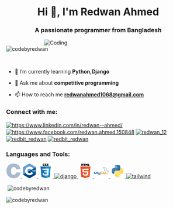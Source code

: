 <h1 align="center">Hi 👋, I'm Redwan Ahmed</h1>
<h3 align="center">A passionate programmer from Bangladesh</h3>
<img align="right" alt="Coding" width="400" src="https://media1.tenor.com/m/IieZUsqoYCwAAAAd/developer.gif">

<p align="left"> <img src="https://komarev.com/ghpvc/?username=codebyredwan&label=Profile%20views&color=0e75b6&style=flat" alt="codebyredwan" /> </p>

<p align="left"> <a href="https://twitter.com/" target="blank"><img src="https://img.shields.io/twitter/follow/?logo=twitter&style=for-the-badge" alt="" /></a> </p>

- 🌱 I’m currently learning **Python,Django**

- 💬 Ask me about **competitive programming**

- 📫 How to reach me **redwanahmed1068@gmail.com**

<h3 align="left">Connect with me:</h3>
<p align="left">
<a href="https://linkedin.com/in/https://www.linkedin.com/in/redwan--ahmed/" target="blank"><img align="center" src="https://raw.githubusercontent.com/rahuldkjain/github-profile-readme-generator/master/src/images/icons/Social/linked-in-alt.svg" alt="https://www.linkedin.com/in/redwan--ahmed/" height="30" width="40" /></a>
<a href="https://fb.com/https://www.facebook.com/redwan.ahmed.150848" target="blank"><img align="center" src="https://raw.githubusercontent.com/rahuldkjain/github-profile-readme-generator/master/src/images/icons/Social/facebook.svg" alt="https://www.facebook.com/redwan.ahmed.150848" height="30" width="40" /></a>
<a href="https://www.codechef.com/users/redwan_12" target="blank"><img align="center" src="https://cdn.jsdelivr.net/npm/simple-icons@3.1.0/icons/codechef.svg" alt="redwan_12" height="30" width="40" /></a>
<a href="https://codeforces.com/profile/redbit_redwan" target="blank"><img align="center" src="https://raw.githubusercontent.com/rahuldkjain/github-profile-readme-generator/master/src/images/icons/Social/codeforces.svg" alt="redbit_redwan" height="30" width="40" /></a>
<a href="https://www.leetcode.com/redbit_redwan" target="blank"><img align="center" src="https://raw.githubusercontent.com/rahuldkjain/github-profile-readme-generator/master/src/images/icons/Social/leet-code.svg" alt="redbit_redwan" height="30" width="40" /></a>
</p>

<h3 align="left">Languages and Tools:</h3>
<p align="left"> <a href="https://www.cprogramming.com/" target="_blank" rel="noreferrer"> <img src="https://raw.githubusercontent.com/devicons/devicon/master/icons/c/c-original.svg" alt="c" width="40" height="40"/> </a> <a href="https://www.w3schools.com/cpp/" target="_blank" rel="noreferrer"> <img src="https://raw.githubusercontent.com/devicons/devicon/master/icons/cplusplus/cplusplus-original.svg" alt="cplusplus" width="40" height="40"/> </a> <a href="https://www.w3schools.com/css/" target="_blank" rel="noreferrer"> <img src="https://raw.githubusercontent.com/devicons/devicon/master/icons/css3/css3-original-wordmark.svg" alt="css3" width="40" height="40"/> </a> <a href="https://www.djangoproject.com/" target="_blank" rel="noreferrer"> <img src="https://cdn.worldvectorlogo.com/logos/django.svg" alt="django" width="40" height="40"/> </a> <a href="https://www.w3.org/html/" target="_blank" rel="noreferrer"> <img src="https://raw.githubusercontent.com/devicons/devicon/master/icons/html5/html5-original-wordmark.svg" alt="html5" width="40" height="40"/> </a> <a href="https://www.mysql.com/" target="_blank" rel="noreferrer"> <img src="https://raw.githubusercontent.com/devicons/devicon/master/icons/mysql/mysql-original-wordmark.svg" alt="mysql" width="40" height="40"/> </a> <a href="https://www.python.org" target="_blank" rel="noreferrer"> <img src="https://raw.githubusercontent.com/devicons/devicon/master/icons/python/python-original.svg" alt="python" width="40" height="40"/> </a> <a href="https://tailwindcss.com/" target="_blank" rel="noreferrer"> <img src="https://www.vectorlogo.zone/logos/tailwindcss/tailwindcss-icon.svg" alt="tailwind" width="40" height="40"/> </a> </p>

<p>&nbsp;<img align="center" src="https://github-readme-stats.vercel.app/api?username=codebyredwan&show_icons=true&locale=en" alt="codebyredwan" /></p>

<p><img align="center" src="https://github-readme-streak-stats.herokuapp.com/?user=codebyredwan&" alt="codebyredwan" /></p>
